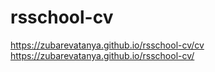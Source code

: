 # rsschool-cv
https://zubarevatanya.github.io/rsschool-cv/cv
https://zubarevatanya.github.io/rsschool-cv/
